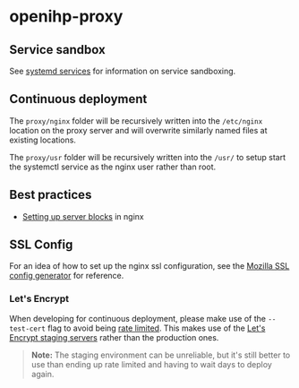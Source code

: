 # openihp-proxy

## Service sandbox

See [systemd services](https://github.com/stephan13360/systemd-services) for information on service sandboxing.

## Continuous deployment

The `proxy/nginx` folder will be recursively written into the `/etc/nginx` location on the proxy server and will overwrite similarly named files at existing locations.

The `proxy/usr` folder will be recursively written into the `/usr/` to setup start the systemctl service as the nginx user rather than root.

## Best practices

- [Setting up server blocks](https://www.digitalocean.com/community/tutorials/how-to-install-nginx-on-ubuntu-20-04#step-5-%E2%80%93-setting-up-server-blocks-(recommended)) in nginx

## SSL Config

For an idea of how to set up the nginx ssl configuration, see the [Mozilla SSL config generator](https://ssl-config.mozilla.org/) for reference.

### Let's Encrypt

When developing for continuous deployment, please make use of the `--test-cert` flag to avoid being [rate limited](https://letsencrypt.org/docs/rate-limits/). This makes use of the [Let's Encrypt staging servers](https://letsencrypt.org/docs/staging-environment/) rather than the production ones.

> **Note:** The staging environment can be unreliable, but it's still better to use than ending up rate limited and having to wait days to deploy again.
